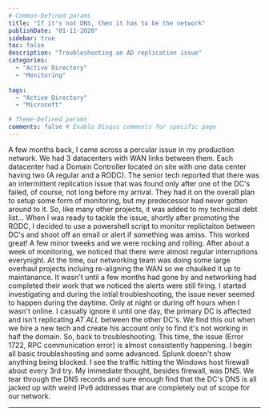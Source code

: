 ```yaml
---
# Common-Defined params
title: "If it's not DNS, then it has to be the network"
publishDate: "01-11-2020"
sidebar: true
toc: false
description: "Troubleshooting an AD replication issue"
categories:
  - "Active Directory"
  - "Monitoring"
  
tags:
  - "Active Directory"
  - "Microsoft"

# Theme-Defined params
comments: false # Enable Disqus comments for specific page
---
```


A few months back, I came across a percular issue in my production network. We had 3 datacenters with WAN links between them. Each datacenter had a Domain Controller located on site with one data center having two (A regular and a RODC). The senior tech reported that there was an intermittent replication issue that was found only after one of the DC's failed, of course, not long before my arrival. They had it on the overall plan to setup some form of monitoring, but my predecessor had never gotten around to it. So, like many other projects, it was added to my technical debt list...
When I was ready to tackle the issue, shortly after promoting the RODC, I decided to use a powershell script to monitor replictaiton between DC's and shoot off an email or alert if something was amiss. This worked great! A few minor tweeks and we were rocking and rolling. After about a week of monitoring, we noticed that there were almost regular interruptions everynight. At the time, our networking team was doing some large overhaul projects incluing re-aligning the WAN so we chaulked it up to maintanance. It wasn't until a few months had gone by and networking had completed their work that we noticed the alerts were still firing. I started investigating and during the intial troubleshooting, the issue never seemed to happen during the daytime. Only at night or during off hours when I wasn't online. I casually ignore it until one day, the primary DC is affected and isn't replicating *AT ALL* between the other DC's. We find this out when we hire a new tech and create his account only to find it's not working in half the domain. So, back to troubleshooting. This time, the issue (Error 1722, RPC communication error) is almost consistently happening. I begin all basic troubleshooting and some advanced. Splunk doesn't show anything being blocked. I see the traffic hitting the Windows host firewall about every 3rd try. My immediate thought, besides firewall, was DNS. We tear through the DNS records and sure enough find that the DC's DNS is all jacked up with weird IPv6 addresses that are completely out of scope for our network. 


---------



